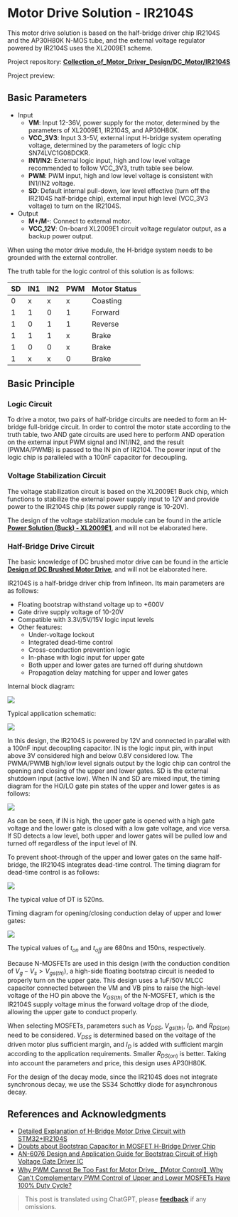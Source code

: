 # Motor Drive Solution - IR2104S

This motor drive solution is based on the half-bridge driver chip IR2104S and the AP30H80K N-MOS tube, and the external voltage regulator powered by IR2104S uses the XL2009E1 scheme.

Project repository: [**Collection_of_Motor_Driver_Design/DC_Motor/IR2104S**](https://github.com/linyuxuanlin/Collection_of_Motor_Driver_Design/tree/main/DC_Motor/IR2104S)

Project preview:

<div class="altium-iframe-viewer">
  <div
    class="altium-ecad-viewer"
    data-project-src="https://github.com/linyuxuanlin/Collection_of_Motor_Driver_Design/raw/main/DC_Motor/IR2104S/IR2104S.zip"
  ></div>
</div>

## Basic Parameters

- Input
  - **VM**: Input 12-36V, power supply for the motor, determined by the parameters of XL2009E1, IR2104S, and AP30H80K.
  - **VCC_3V3**: Input 3.3-5V, external input H-bridge system operating voltage, determined by the parameters of logic chip SN74LVC1G08DCKR.
  - **IN1/IN2**: External logic input, high and low level voltage recommended to follow VCC_3V3, truth table see below.
  - **PWM**: PWM input, high and low level voltage is consistent with IN1/IN2 voltage.
  - **SD**: Default internal pull-down, low level effective (turn off the IR2104S half-bridge chip), external input high level (VCC_3V3 voltage) to turn on the IR2104S.
- Output
  - **M+/M-**: Connect to external motor.
  - **VCC_12V**: On-board XL2009E1 circuit voltage regulator output, as a backup power output.

When using the motor drive module, the H-bridge system needs to be grounded with the external controller.

The truth table for the logic control of this solution is as follows:

| SD  | IN1 | IN2 | PWM | Motor Status |
| --- | --- | --- | --- | ----------- |
| 0   | x   | x   | x   | Coasting    |
| 1   | 1   | 0   | 1   | Forward     |
| 1   | 0   | 1   | 1   | Reverse     |
| 1   | 1   | 1   | x   | Brake       |
| 1   | 0   | 0   | x   | Brake       |
| 1   | x   | x   | 0   | Brake       |

## Basic Principle

### Logic Circuit

To drive a motor, two pairs of half-bridge circuits are needed to form an H-bridge full-bridge circuit. In order to control the motor state according to the truth table, two AND gate circuits are used here to perform AND operation on the external input PWM signal and IN1/IN2, and the result (PWMA/PWMB) is passed to the IN pin of IR2104. The power input of the logic chip is paralleled with a 100nF capacitor for decoupling.

### Voltage Stabilization Circuit

The voltage stabilization circuit is based on the XL2009E1 Buck chip, which functions to stabilize the external power supply input to 12V and provide power to the IR2104S chip (its power supply range is 10-20V).

The design of the voltage stabilization module can be found in the article [**Power Solution (Buck) - XL2009E1**](https://wiki-power.com/en/%E7%94%B5%E6%BA%90%E6%96%B9%E6%A1%88%EF%BC%88Buck%EF%BC%89-XL2009E1), and will not be elaborated here.

### Half-Bridge Drive Circuit

The basic knowledge of DC brushed motor drive can be found in the article [**Design of DC Brushed Motor Drive**](https://wiki-power.com/en/%E7%9B%B4%E6%B5%81%E6%9C%89%E5%88%B7%E7%94%B5%E6%9C%BA%E9%A9%B1%E5%8A%A8%E7%9A%84%E8%AE%BE%E8%AE%A1), and will not be elaborated here.

IR2104S is a half-bridge driver chip from Infineon. Its main parameters are as follows:

- Floating bootstrap withstand voltage up to +600V
- Gate drive supply voltage of 10-20V
- Compatible with 3.3V/5V/15V logic input levels
- Other features:
  - Under-voltage lockout
  - Integrated dead-time control
  - Cross-conduction prevention logic
  - In-phase with logic input for upper gate
  - Both upper and lower gates are turned off during shutdown
  - Propagation delay matching for upper and lower gates

Internal block diagram:

![](https://wiki-media-1253965369.cos.ap-guangzhou.myqcloud.com/img/20220407155726.png)

Typical application schematic:

![](https://wiki-media-1253965369.cos.ap-guangzhou.myqcloud.com/img/20220407155457.png)

In this design, the IR2104S is powered by 12V and connected in parallel with a 100nF input decoupling capacitor. IN is the logic input pin, with input above 3V considered high and below 0.8V considered low. The PWMA/PWMB high/low level signals output by the logic chip can control the opening and closing of the upper and lower gates. SD is the external shutdown input (active low). When IN and SD are mixed input, the timing diagram for the HO/LO gate pin states of the upper and lower gates is as follows:

![](https://wiki-media-1253965369.cos.ap-guangzhou.myqcloud.com/img/20220407153203.png)

As can be seen, if IN is high, the upper gate is opened with a high gate voltage and the lower gate is closed with a low gate voltage, and vice versa. If SD detects a low level, both upper and lower gates will be pulled low and turned off regardless of the input level of IN.

To prevent shoot-through of the upper and lower gates on the same half-bridge, the IR2104S integrates dead-time control. The timing diagram for dead-time control is as follows:

![](https://wiki-media-1253965369.cos.ap-guangzhou.myqcloud.com/img/20220407153300.png)

The typical value of DT is 520ns.

Timing diagram for opening/closing conduction delay of upper and lower gates:

![](https://wiki-media-1253965369.cos.ap-guangzhou.myqcloud.com/img/20220407153941.png)

The typical values of $t_{on}$ and $t_{off}$ are 680ns and 150ns, respectively.

Because N-MOSFETs are used in this design (with the conduction condition of $V_g-V_s>V_{gs(th)}$), a high-side floating bootstrap circuit is needed to properly turn on the upper gate. This design uses a 1uF/50V MLCC capacitor connected between the VM and VB pins to raise the high-level voltage of the HO pin above the $V_{GS(th)}$ of the N-MOSFET, which is the IR2104S supply voltage minus the forward voltage drop of the diode, allowing the upper gate to conduct properly.

When selecting MOSFETs, parameters such as $V_{DSS}$, $V_{gs(th)}$, $I_D$, and $R_{DS(on)}$ need to be considered. $V_{DSS}$ is determined based on the voltage of the driven motor plus sufficient margin, and $I_D$ is added with sufficient margin according to the application requirements. Smaller $R_{DS(on)}$ is better. Taking into account the parameters and price, this design uses AP30H80K.

For the design of the decay mode, since the IR2104S does not integrate synchronous decay, we use the SS34 Schottky diode for asynchronous decay.

## References and Acknowledgments

- [Detailed Explanation of H-Bridge Motor Drive Circuit with STM32+IR2104S](https://blog.csdn.net/qq_39400113/article/details/108909800)
- [Doubts about Bootstrap Capacitor in MOSFET H-Bridge Driver Chip](https://www.amobbs.com/thread-5716927-1-1.html)
- [AN-6076 Design and Application Guide for Bootstrap Circuit of High Voltage Gate Driver IC](http://file.elecfans.com/web1/M00/0E/2C/pIYBAFocSwiAd48MAA0ls-d5YeY046.pdf)
- [Why PWM Cannot Be Too Fast for Motor Drive\_【Motor Control】Why Can't Complementary PWM Control of Upper and Lower MOSFETs Have 100% Duty Cycle?](https://blog.csdn.net/weixin_39883129/article/details/111642277)

> This post is translated using ChatGPT, please [**feedback**](https://github.com/linyuxuanlin/Wiki_MkDocs/issues/new) if any omissions.